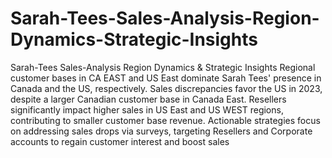 # Sarah-Tees-Sales-Analysis-Region-Dynamics-Strategic-Insights
Sarah-Tees Sales-Analysis Region Dynamics &amp; Strategic Insights
Regional customer bases in CA EAST and US East dominate Sarah Tees' presence in Canada and the US, respectively. Sales discrepancies favor the US in 2023, despite a larger Canadian customer base in Canada East. Resellers significantly impact higher sales in US East and US WEST regions, contributing to smaller customer base revenue. Actionable strategies focus on addressing sales drops via surveys, targeting Resellers and Corporate accounts to regain customer interest and boost sales
